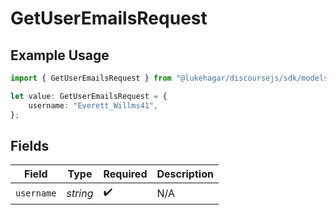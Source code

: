 # GetUserEmailsRequest

## Example Usage

```typescript
import { GetUserEmailsRequest } from "@lukehagar/discoursejs/sdk/models/operations";

let value: GetUserEmailsRequest = {
    username: "Everett_Willms41",
};
```

## Fields

| Field              | Type               | Required           | Description        |
| ------------------ | ------------------ | ------------------ | ------------------ |
| `username`         | *string*           | :heavy_check_mark: | N/A                |